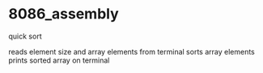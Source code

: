# 8086_assembly
quick sort

reads element size and array elements from terminal
sorts array elements
prints sorted array on terminal
